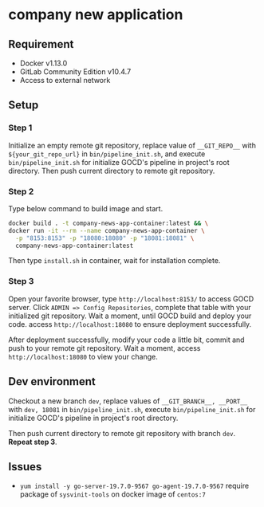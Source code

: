 # company new application

## Requirement

* Docker v1.13.0
* GitLab Community Edition v10.4.7
* Access to external network


## Setup

### Step 1
Initialize an empty remote git repository, replace value of `__GIT_REPO__` with `${your_git_repo_url}` in `bin/pipeline_init.sh`, 
and execute `bin/pipeline_init.sh` for initialize GOCD's pipeline in project's root directory.
Then push current directory to remote git repository.

### Step 2
Type below command to build image and start.

```bash
docker build . -t company-news-app-container:latest && \
docker run -it --rm --name company-news-app-container \
  -p "8153:8153" -p "18080:18080" -p "18081:18081" \
  company-news-app-container:latest
```

Then type `install.sh` in container, wait for installation complete.

### Step 3
Open your favorite browser, type `http://localhost:8153/` to access GOCD server.
Click `ADMIN => Config Repositories`, complete that table with your initialized git repository.
Wait a moment, until GOCD build and deploy your code. access `http://localhost:18080` to ensure deployment successfully. 

After deployment successfully, modify your code a little bit, commit and push to your remote git repository. 
Wait a moment, access `http://localhost:18080` to view your change.


## Dev environment
Checkout a new branch `dev`, replace values of `__GIT_BRANCH__, __PORT__` with `dev, 18081` in `bin/pipeline_init.sh`, 
execute `bin/pipeline_init.sh` for initialize GOCD's pipeline in project's root directory.   

Then push current directory to remote git repository with branch `dev`.   
**Repeat step 3**.


## Issues
* `yum install -y go-server-19.7.0-9567 go-agent-19.7.0-9567` require package of `sysvinit-tools` on docker image of `centos:7` 
